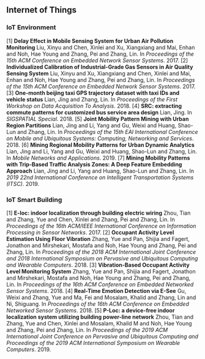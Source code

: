 ## Internet of Things

### IoT Environment

[1] **Delay Effect in Mobile Sensing System for Urban Air Pollution Monitoring**
Liu, Xinyu and Chen, Xinlei and Xu, Xiangxiang and Mai, Enhan and Noh, Hae Young and Zhang, Pei and Zhang, Lin. In *Proceedings of the 15th ACM Conference on Embedded Network Sensor Systems*. 2017. 
[2] **Individualized Calibration of Industrial-Grade Gas Sensors in Air Quality Sensing System**
Liu, Xinyu and Xu, Xiangxiang and Chen, Xinlei and Mai, Enhan and Noh, Hae Young and Zhang, Pei and Zhang, Lin. In *Proceedings of the 15th ACM Conference on Embedded Network Sensor Systems*. 2017. 
[3] **One-month beijing taxi GPS trajectory dataset with taxi IDs and vehicle status**
Lian, Jing and Zhang, Lin. In *Proceedings of the First Workshop on Data Acquisition To Analysis*. 2018. 
[4] **SRC: extracting commute patterns for customized bus service area design**
Lian, Jing. In *SIGSPATIAL Special*. 2018. 
[5] **Joint Mobility Pattern Mining with Urban Region Partitions**
Lian, Jing and Li, Yang and Gu, Weixi and Huang, Shao-Lun and Zhang, Lin. In *Proceedings of the 15th EAI International Conference on Mobile and Ubiquitous Systems: Computing, Networking and Services*. 2018. 
[6] **Mining Regional Mobility Patterns for Urban Dynamic Analytics**
Lian, Jing and Li, Yang and Gu, Weixi and Huang, Shao-Lun and Zhang, Lin. In *Mobile Networks and Applications*. 2019. 
[7] **Mining Mobility Patterns with Trip-Based Traffic Analysis Zones: A Deep Feature Embedding Approach**
Lian, Jing and Li, Yang and Huang, Shao-Lun and Zhang, Lin. In *2019 22nd International Conference on Intelligent Transportation Systems (ITSC)*. 2019. 

### IoT Smart Building

[1] **E-loc: indoor localization through building electric wiring**
Zhou, Tian and Zhang, Yue and Chen, Xinlei and Zhang, Pei and Zhang, Lin. In *Proceedings of the 16th ACM/IEEE International Conference on Information Processing in Sensor Networks*. 2017. 
[2] **Occupant Activity Level Estimation Using Floor Vibration**
Zhang, Yue and Pan, Shijia and Fagert, Jonathon and Mirshekari, Mostafa and Noh, Hae Young and Zhang, Pei and Zhang, Lin. In *Proceedings of the 2018 ACM International Joint Conference and 2018 International Symposium on Pervasive and Ubiquitous Computing and Wearable Computers*. 2018. 
[3] **Vibration-Based Occupant Activity Level Monitoring System**
Zhang, Yue and Pan, Shijia and Fagert, Jonathon and Mirshekari, Mostafa and Noh, Hae Young and Zhang, Pei and Zhang, Lin. In *Proceedings of the 16th ACM Conference on Embedded Networked Sensor Systems*. 2018. 
[4] **Real-Time Emotion Detection via E-See**
Gu, Weixi and Zhang, Yue and Ma, Fei and Mosalam, Khalid and Zhang, Lin and Ni, Shiguang. In *Proceedings of the 16th ACM Conference on Embedded Networked Sensor Systems*. 2018. 
[5] **P-Loc: a device-free indoor localization system utilizing building power-line network**
Zhou, Tian and Zhang, Yue and Chen, Xinlei and Mosalam, Khaild M and Noh, Hae Young and Zhang, Pei and Zhang, Lin. In *Proceedings of the 2019 ACM International Joint Conference on Pervasive and Ubiquitous Computing and Proceedings of the 2019 ACM International Symposium on Wearable Computers*. 2019. 

